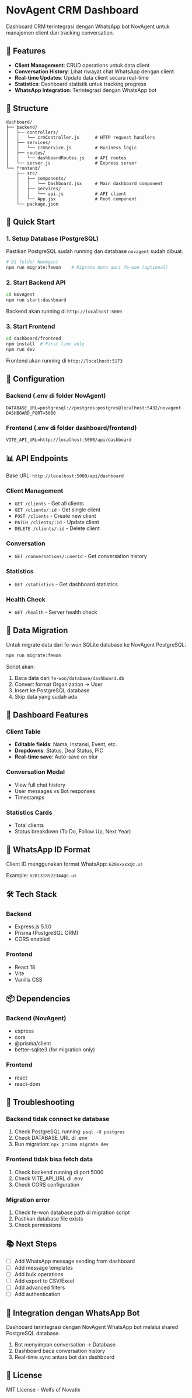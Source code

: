 # NovAgent CRM Dashboard

Dashboard CRM terintegrasi dengan WhatsApp bot NovAgent untuk manajemen client dan tracking conversation.

## 🎯 Features

- **Client Management**: CRUD operations untuk data client
- **Conversation History**: Lihat riwayat chat WhatsApp dengan client
- **Real-time Updates**: Update data client secara real-time
- **Statistics**: Dashboard statistik untuk tracking progress
- **WhatsApp Integration**: Terintegrasi dengan WhatsApp bot

## 📁 Structure

```
dashboard/
├── backend/
│   ├── controllers/
│   │   └── crmController.js      # HTTP request handlers
│   ├── services/
│   │   └── crmService.js         # Business logic
│   ├── routes/
│   │   └── dashboardRoutes.js    # API routes
│   └── server.js                 # Express server
└── frontend/
    ├── src/
    │   ├── components/
    │   │   └── Dashboard.jsx     # Main dashboard component
    │   ├── services/
    │   │   └── api.js            # API client
    │   └── App.jsx               # Root component
    └── package.json
```

## 🚀 Quick Start

### 1. Setup Database (PostgreSQL)

Pastikan PostgreSQL sudah running dan database `novagent` sudah dibuat.

```bash
# Di folder NovAgent
npm run migrate:fewon    # Migrate data dari fe-won (optional)
```

### 2. Start Backend API

```bash
cd NovAgent
npm run start:dashboard
```

Backend akan running di `http://localhost:5000`

### 3. Start Frontend

```bash
cd dashboard/frontend
npm install  # First time only
npm run dev
```

Frontend akan running di `http://localhost:5173`

## 🔧 Configuration

### Backend (.env di folder NovAgent)

```env
DATABASE_URL=postgresql://postgres:postgres@localhost:5432/novagent
DASHBOARD_PORT=5000
```

### Frontend (.env di folder dashboard/frontend)

```env
VITE_API_URL=http://localhost:5000/api/dashboard
```

## 📊 API Endpoints

Base URL: `http://localhost:5000/api/dashboard`

### Client Management
- `GET /clients` - Get all clients
- `GET /clients/:id` - Get single client
- `POST /clients` - Create new client
- `PATCH /clients/:id` - Update client
- `DELETE /clients/:id` - Delete client

### Conversation
- `GET /conversations/:userId` - Get conversation history

### Statistics
- `GET /statistics` - Get dashboard statistics

### Health Check
- `GET /health` - Server health check

## 📝 Data Migration

Untuk migrate data dari fe-won SQLite database ke NovAgent PostgreSQL:

```bash
npm run migrate:fewon
```

Script akan:
1. Baca data dari `fe-won/database/dashboard.db`
2. Convert format Organization → User
3. Insert ke PostgreSQL database
4. Skip data yang sudah ada

## 🎨 Dashboard Features

### Client Table
- **Editable fields**: Nama, Instansi, Event, etc.
- **Dropdowns**: Status, Deal Status, PIC
- **Real-time save**: Auto-save on blur

### Conversation Modal
- View full chat history
- User messages vs Bot responses
- Timestamps

### Statistics Cards
- Total clients
- Status breakdown (To Do, Follow Up, Next Year)

## 🔐 WhatsApp ID Format

Client ID menggunakan format WhatsApp: `628xxxxx@c.us`

Example: `6281318522344@c.us`

## 🛠 Tech Stack

### Backend
- Express.js 5.1.0
- Prisma (PostgreSQL ORM)
- CORS enabled

### Frontend
- React 18
- Vite
- Vanilla CSS

## 📦 Dependencies

### Backend (NovAgent)
- express
- cors
- @prisma/client
- better-sqlite3 (for migration only)

### Frontend
- react
- react-dom

## 🐛 Troubleshooting

### Backend tidak connect ke database
1. Check PostgreSQL running: `psql -U postgres`
2. Check DATABASE_URL di .env
3. Run migration: `npx prisma migrate dev`

### Frontend tidak bisa fetch data
1. Check backend running di port 5000
2. Check VITE_API_URL di .env
3. Check CORS configuration

### Migration error
1. Check fe-won database path di migration script
2. Pastikan database file exists
3. Check permissions

## 📚 Next Steps

- [ ] Add WhatsApp message sending from dashboard
- [ ] Add message templates
- [ ] Add bulk operations
- [ ] Add export to CSV/Excel
- [ ] Add advanced filters
- [ ] Add authentication

## 🤝 Integration dengan WhatsApp Bot

Dashboard terintegrasi dengan NovAgent WhatsApp bot melalui shared PostgreSQL database.

1. Bot menyimpan conversation → Database
2. Dashboard baca conversation history
3. Real-time sync antara bot dan dashboard

## 📄 License

MIT License - Wolfs of Novatix
